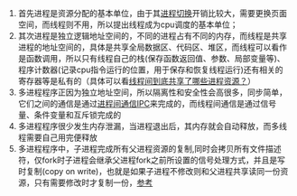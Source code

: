 1. 首先进程是资源分配的基本单位，由于其[进程切换](https://blog.csdn.net/hjt1036/article/details/99169783)开销比较大，需要更换页面空间，而线程则不用，所以提出线程成为cpu调度的基本单位；
2. 其次进程是独立逻辑地址空间的，不同的进程占有不同的内存，而线程是共享进程的地址空间的，具体是共享全局数据区、代码区、堆区，而线程可以看作是函数调用，所以只有线程自己的栈(保存函数返回值、参数、局部变量等)、程序计数器(记录cpu指令运行的位置，用于保存和恢复线程运行)还有相关的寄存器等是私有的（具体可以看[线程间到底共享了哪些进程资源？](https://mp.weixin.qq.com/s?__biz=MzkyODE5NjU2Mw==&mid=2247484696&idx=1&sn=0b78dd50d9c85d47e9c6caf570676df3&source=41#wechat_redirect)）
3. 多进程程序正因为独立地址空间，所以隔离性和安全性会高很多，同步简单，它们之间的通信是通过[进程间通信IPC](https://mp.weixin.qq.com/s?__biz=MzUxODAzNDg4NQ==&mid=2247485318&idx=1&sn=0da0a684639106f548e9d4454fd49904&chksm=f98e432ccef9ca3ab4e10734fd011c898785f18d842ec3b148c7a8ee500790377858e0dbd8d6&mpshare=1&scene=1&srcid=1222PoSE3btDDbVZTpbVFRGY&sharer_sharetime=1608644397743&sharer_shareid=054214e3287ede8cff93de9018c6d7da&key=452df62e0d28fbf6ce00f71c62937730d5ee6936faf39a6e38f3afc1c1eecf29611d24184dbfae89d8572d05b933bf63ae56e9118ace1d52fa40f573302fbb240c57f01722a5ef36097c8c318bca1ac4ac7c0b40ba3d20cced55ad57d2adcaf0d9482b9bb2d4df1e2972d6f6852e6a40180375a034de99aa89e324a7340ae5a4&ascene=1&uin=MTk5NTg4MjAwOA%3D%3D&devicetype=Windows+10+x64&version=6300002f&lang=zh_CN&exportkey=A4h4l3h%2B65ju24LrHmgYAdE%3D&pass_ticket=qyjAnw1gFqQF7mqoJAeFoX33p%2F2bzYSguVo9fxYdp8pzmhFq3q6eYEyAuf%2F1fLAm&wx_header=0)来完成的，而线程间通信是通过信号量、条件变量和互斥锁完成的
4. 多进程程序很少发生内存泄漏，当进程退出后，其内存就会自动释放，而多线程需要自己用完便释放
5. 多进程程序中，子进程完成所有父进程资源的复制,同时会拷贝所有文件描述符，仅fork时子进程会继承父进程fork之前所设置的信号处理方式，并且是写时复制(copy on write)，也就是如果子进程不修改则和父进程共享读同一份资源，只有需要修改时才复制一份，[参考](https://www.zhihu.com/question/265400460/answer/467910016?utm_source=wechat_session&utm_medium=social&utm_oi=752170274572500992&utm_content=group2_Answer&utm_campaign=shareopn)
